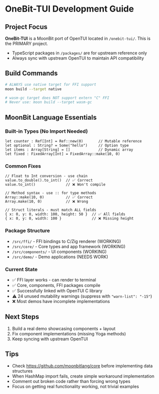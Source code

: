 # OneBit-TUI Development Guide

## Project Focus
**OneBit-TUI** is a MoonBit port of OpenTUI located in `/onebit-tui/`. This is the PRIMARY project.
- TypeScript packages in `/packages/` are for upstream reference only
- Always sync with upstream OpenTUI to maintain API compatibility

## Build Commands
```bash
# ALWAYS use native target for FFI support
moon build --target native

# wasm-gc target does NOT support extern "C" FFI
# Never use: moon build --target wasm-gc
```

## MoonBit Language Essentials

### Built-in Types (No Import Needed)
```moonbit
let counter : Ref[Int] = Ref::new(0)       // Mutable reference
let optional : String? = Some("hello")     // Option type
let items : Array[String] = []             // Dynamic array
let fixed : FixedArray[Int] = FixedArray::make(10, 0)
```

### Common Fixes
```moonbit
// Float to Int conversion - use chain
value.to_double().to_int()  // ✅ Correct
value.to_int()              // ❌ Won't compile

// Method syntax - use :: for type methods  
Array::make(10, 0)          // ✅ Correct
Array.make(10, 0)           // ❌ Wrong

// Struct literals - must match ALL fields
{ x: 0, y: 0, width: 100, height: 50 }  // ✅ All fields
{ x: 0, y: 0, width: 100 }              // ❌ Missing height
```

### Package Structure
- `/src/ffi/` - FFI bindings to C/Zig renderer (WORKING)
- `/src/core/` - Core types and app framework (WORKING)
- `/src/components/` - UI components (WORKING)
- `/src/demo/` - Demo applications (NEEDS WORK)

### Current State
- ✅ FFI layer works - can render to terminal
- ✅ Core, components, FFI packages compile
- ✅ Successfully linked with OpenTUI C library
- ⚠️ 24 unused mutability warnings (suppress with `"warn-list": "-15"`)
- ❌ Most demos have incomplete implementations

## Next Steps
1. Build a real demo showcasing components + layout
2. Fix component implementations (missing Yoga methods)
3. Keep syncing with upstream OpenTUI

## Tips
- Check https://github.com/moonbitlang/core before implementing data structures
- When HashMap import fails, create simple workaround implementation
- Comment out broken code rather than forcing wrong types
- Focus on getting real functionality working, not trivial examples